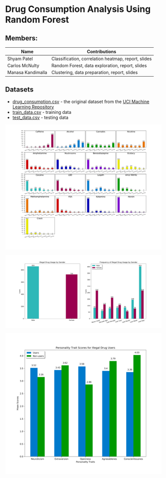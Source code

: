 # Drug Consumption Analysis Using Random Forest
## Members:
Name | Contributions
------------ | -------------
Shyam Patel | Classification, correlation heatmap, report, slides
Carlos McNulty | Random Forest, data exploration, report, slides
Manasa Kandimalla | Clustering, data preparation, report, slides

## Datasets
* [drug_consumption.csv](drug_consumption.csv) - the original dataset from the [UCI Machine Learning Repository](https://archive.ics.uci.edu/ml/datasets/Drug+consumption+%28quantified%29)
* [train_data.csv](train_data.csv) - training data
* [test_data.csv](test_data.csv) - testing data

![drugs](figures/drugs.png)

![genders](figures/gender_freq.png)

![personality](figures/traits.png)
